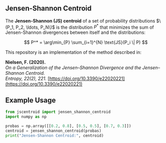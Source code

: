 ## Jensen-Shannon Centroid

The **Jensen-Shannon (JS) centroid** of a set of probability distributions $\(P_1, P_2, \ldots, P_N\)$ is the distribution $P^*$ that minimizes the sum of Jensen-Shannon divergences between itself and the distributions:

$$
P^* = \arg\min_{P} \sum_{i=1}^{N} \text{JS}(P_i \| P)
$$

This repository is an implementation of the method described in:

**Nielsen, F. (2020).**  
*On a Generalization of the Jensen–Shannon Divergence and the Jensen–Shannon Centroid.*  
*Entropy, 22(2), 221.* [https://doi.org/10.3390/e22020221](https://doi.org/10.3390/e22020221)

## Example Usage

```python
from jscentroid import jensen_shannon_centroid
import numpy as np

probas = np.array([[0.2, 0.8], [0.5, 0.5], [0.7, 0.3]])
centroid = jensen_shannon_centroid(probas)
print("Jensen-Shannon Centroid:", centroid)
```
